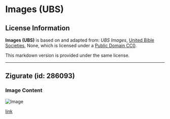 # Images (UBS)

## License Information

**Images (UBS)** is based on and adapted from: _UBS Images_, [United Bible Societies](https://unitedbiblesocieties.org/), None, which is licensed under a [Public Domain CC0](https://creativecommons.org/public-domain/cc0/).

This markdown version is provided under the same license.



--------------------------------

## Zigurate (id: 286093)

### Image Content

![Image](https://cdn.aquifer.bible/aquifer-content/resources/Media/WEB-0425_ziggurat.jpg)

[link](https://cdn.aquifer.bible/aquifer-content/resources/Media/WEB-0425_ziggurat.jpg)



